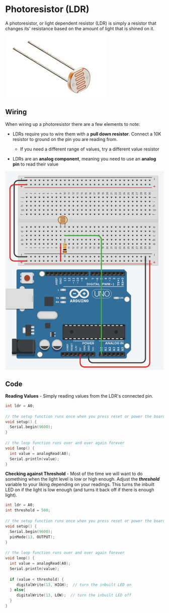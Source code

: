 # Photoresistor (LDR)

A photoresistor, or light dependent resistor (LDR) is simply a resistor that changes its' resistance based on the amount of light that is shined on it.

![ldr](Images/ldr.webp)

## Wiring

When wiring up a photoresistor there are a few elements to note:

- LDRs require you to wire them with a **pull down resistor**. Connect a 10K resistor to ground on the pin you are reading from. 
    - If you need a different range of values, try a different value resistor

- LDRs are an **analog component**, meaning you need to use an **analog pin** to read their value

        
![led wiring'.png](Images/ldr_wiring.png)
        

## Code

**Reading Values** - Simply reading values from the LDR's connected pin.

```c++
int ldr = A0;

// the setup function runs once when you press reset or power the board
void setup() {  
  Serial.begin(9600);
}

// the loop function runs over and over again forever
void loop() {
  int value = analogRead(A0);
  Serial.println(value);
}
```


**Checking against Threshold** - Most of the time we will want to do something when the light level is low or high enough. Adjust the ***threshold*** variable to your liking depending on your readings. 
This turns the inbuilt LED on if the light is low enough (and turns it back off if there is enough light).

```c++
int ldr = A0;
int threshold = 500;

// the setup function runs once when you press reset or power the board
void setup() {  
  Serial.begin(9600);
  pinMode(13, OUTPUT);
}

// the loop function runs over and over again forever
void loop() {
  int value = analogRead(A0);
  Serial.println(value);

  if (value < threshold) {
     digitalWrite(13, HIGH);  // turn the inbuilt LED on
  } else{
     digitalWrite(13, LOW);  // turn the inbuilt LED off
  }
}
```